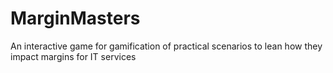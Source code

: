 # MarginMasters
An interactive game for gamification of practical scenarios to lean how they impact margins for IT services
